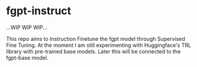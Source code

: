 # fgpt-instruct

...WIP WIP WIP...

This repo aims to Instruction Finetune the fgpt model through Supervised Fine Tuning. At the moment I am still experimenting with Huggingface's TRL library with pre-trained base models. Later this will be connected to the fgpt-base model.